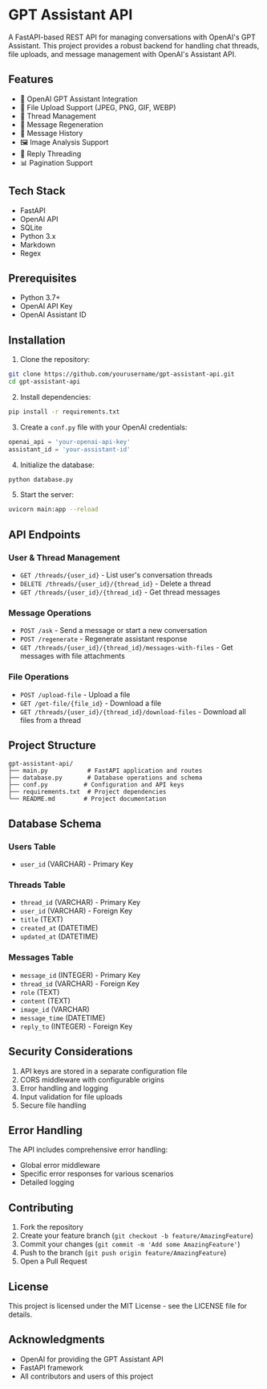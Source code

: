 # GPT Assistant API

A FastAPI-based REST API for managing conversations with OpenAI's GPT Assistant. This project provides a robust backend for handling chat threads, file uploads, and message management with OpenAI's Assistant API.

## Features

- 🤖 OpenAI GPT Assistant Integration
- 📁 File Upload Support (JPEG, PNG, GIF, WEBP)
- 💬 Thread Management
- 🔄 Message Regeneration
- 📝 Message History
- 🖼️ Image Analysis Support
- 🔗 Reply Threading
- 📊 Pagination Support

## Tech Stack

- FastAPI
- OpenAI API
- SQLite
- Python 3.x
- Markdown
- Regex

## Prerequisites

- Python 3.7+
- OpenAI API Key
- OpenAI Assistant ID

## Installation

1. Clone the repository:
```bash
git clone https://github.com/yourusername/gpt-assistant-api.git
cd gpt-assistant-api
```

2. Install dependencies:
```bash
pip install -r requirements.txt
```

3. Create a `conf.py` file with your OpenAI credentials:
```python
openai_api = 'your-openai-api-key'
assistant_id = 'your-assistant-id'
```

4. Initialize the database:
```bash
python database.py
```

5. Start the server:
```bash
uvicorn main:app --reload
```

## API Endpoints

### User & Thread Management

- `GET /threads/{user_id}` - List user's conversation threads
- `DELETE /threads/{user_id}/{thread_id}` - Delete a thread
- `GET /threads/{user_id}/{thread_id}` - Get thread messages

### Message Operations

- `POST /ask` - Send a message or start a new conversation
- `POST /regenerate` - Regenerate assistant response
- `GET /threads/{user_id}/{thread_id}/messages-with-files` - Get messages with file attachments

### File Operations

- `POST /upload-file` - Upload a file
- `GET /get-file/{file_id}` - Download a file
- `GET /threads/{user_id}/{thread_id}/download-files` - Download all files from a thread

## Project Structure

```
gpt-assistant-api/
├── main.py           # FastAPI application and routes
├── database.py       # Database operations and schema
├── conf.py          # Configuration and API keys
├── requirements.txt  # Project dependencies
└── README.md        # Project documentation
```

## Database Schema

### Users Table
- `user_id` (VARCHAR) - Primary Key

### Threads Table
- `thread_id` (VARCHAR) - Primary Key
- `user_id` (VARCHAR) - Foreign Key
- `title` (TEXT)
- `created_at` (DATETIME)
- `updated_at` (DATETIME)

### Messages Table
- `message_id` (INTEGER) - Primary Key
- `thread_id` (VARCHAR) - Foreign Key
- `role` (TEXT)
- `content` (TEXT)
- `image_id` (VARCHAR)
- `message_time` (DATETIME)
- `reply_to` (INTEGER) - Foreign Key

## Security Considerations

1. API keys are stored in a separate configuration file
2. CORS middleware with configurable origins
3. Error handling and logging
4. Input validation for file uploads
5. Secure file handling

## Error Handling

The API includes comprehensive error handling:
- Global error middleware
- Specific error responses for various scenarios
- Detailed logging

## Contributing

1. Fork the repository
2. Create your feature branch (`git checkout -b feature/AmazingFeature`)
3. Commit your changes (`git commit -m 'Add some AmazingFeature'`)
4. Push to the branch (`git push origin feature/AmazingFeature`)
5. Open a Pull Request

## License

This project is licensed under the MIT License - see the LICENSE file for details.

## Acknowledgments

- OpenAI for providing the GPT Assistant API
- FastAPI framework
- All contributors and users of this project
